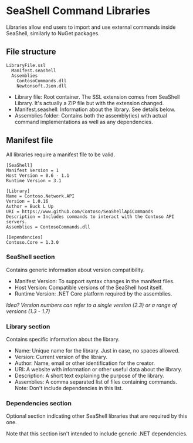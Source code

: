 # SeaShell Command Libraries

Libraries allow end users to import and use external commands
inside SeaShell, similarly to NuGet packages.

## File structure

```
LibraryFile.ssl
  Manifest.seashell
  Assemblies
    ContosoCommands.dll
    Newtonsoft.Json.dll
```

* Library file: Root container. The SSL extension comes from SeaShell Library. It's actually a ZIP file but with the extension changed.
* Manifest.seashell: Information about the library. See details below.
* Assemblies folder: Contains both the assembly(ies) with actual command implementations as well as any dependencies.

## Manifest file

All libraries require a manifest file to be valid.

```
[SeaShell]
Manifest Version = 1
Host Version = 0.6 - 1.1
Runtime Version = 3.1

[Library]
Name = Contoso.Network.API
Version = 1.0.16
Author = Buck L Up
URI = https://www.github.com/Contoso/SeaShellApiCommands
Description = Includes commands to interact with the Contoso API servers.
Assemblies = ContosoCommands.dll

[Dependencies]
Contoso.Core = 1.3.0
```

### SeaShell section

Contains generic information about version compatibility.

* Manifest Version: To support syntax changes in the manifest files.
* Host Version: Compatible versions of the SeaShell host itself.
* Runtime Version: .NET Core platform required by the assemblies.

<em>Idea? Version numbers can refer to a single version (2.3) or a range of versions (1.3 - 1.7)</em>

### Library section

Contains specific information about the library.

* Name: Unique name for the library. Just in case, no spaces allowed.
* Version: Current version of the library.
* Author: Name, email or other identification for the creator.
* URI: A website with information or other useful data about the library.
* Description: A short text explaining the purpose of the library.
* Assemblies: A comma separated list of files containing commands. Note: Don't include dependencies in this list.

### Dependencies section

Optional section indicating other SeaShell libraries that are required by this one.

Note that this section isn't intended to include generic .NET dependencies.